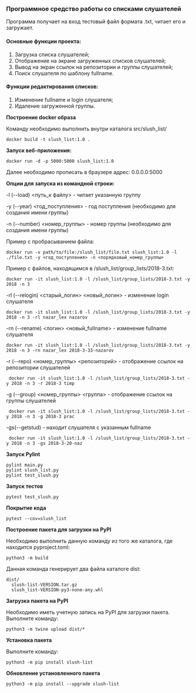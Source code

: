 ### Программное средство работы со списками слушателей

Программа получает на вход тестовый файл формата .txt, читает его и загружает.  

#### Основные функции проекта:

1. Загрузка списка слушателей;
2. Отображение на экране загруженных списков слушателей;
3. Вывод на экран ссылок на репозитории и группы слушателей;
4. Поиск слушателя по шаблону fullname.

#### Функции редактирования списков: 

1. Изменение fullname и login cлушателя; 
2. Идаление загруженной группы.

**Построение docker образа**

Команду необходимо выполнить внутри каталога src/slush_list/

```
docker build -t slush_list:1.0 .
```

**Запуск веб-приложения:**

```
docker run -d -p 5000:5000 slush_list:1.0
```

Далее необходимо прописать в браузере адрес: 0.0.0.0:5000

**Опции для запуска из командной строки:**
 
-l (--load) <путь_к файлу> - читает указанную группу 
 
-y (--year) <год_поступления> - год поступления (необходимо для создания имени группы) 

-n (--number) <номер_группы> - номер группы (необходимо для создания имени группы)

Пример с пробрасыванием файла: 

```
docker run -v path/to/file:/slush_list/file.txt slush_list:1.0 -l ./file.txt -y <год_поступления> -n <порядковый_номер_группы>
```

Пример с файлов, находящимся в /slush_list/group_lists/2018-3.txt:

```
docker run -it slush_list:1.0 -l /slush_list/group_lists/2018-3.txt -y 2018 -n 3
```

-rl (--relogin) <старый_логин> <новый_логин> - изменение login слушателя

```
docker run -it slush_list:1.0 -l /slush_list/group_lists/2018-3.txt -y 2018 -n 3 -rl nazar_lex nazarov
```

-rn (--rename) <логин> <новый_fullname> - изменение fullname слушателя

 ```
 docker run -it slush_list:1.0 -l /slush_list/group_lists/2018-3.txt -y 2018 -n 3 -rn nazar_lex 2018-3-33-nazarov
```

-r (--repo) <номер_группы> <репозиторий> - отображение ссылок на репозитории слушателей

```
 docker run -it slush_list:1.0 -l /slush_list/group_lists/2018-3.txt -y 2018 -n 3 -r 2018-3 timp
```

-g (--group) <номер_группы> <группа> - отображение ссылок на группы слушателей

```
 docker run -it slush_list:1.0 -l /slush_list/group_lists/2018-3.txt -y 2018 -n 3 -g 2018-3 prac
```

-gs(--getstud) <fullname> - находит слушателя с указанным fullname

```
 docker run -it slush_list:1.0 -l /slush_list/group_lists/2018-3.txt -y 2018 -n 3 -gs 2018-3-20-naz
```

**Запуск Pylint**

```
pylint main.py
pylint slush_list.py
pylint test_slush.py
 ```
 
**Запуск тестов**
```
pytest test_slush.py 
```

**Покрытие кода**
```
pytest --cov=slush_list
```

**Построение пакета для загрузки на PyPI** 

Необходимо выполнить данную команду из того же каталога, где находится pyproject.toml:

```
python3 -m build
```

Данная команда генерирует два файла каталоге dist:

```
dist/
  slush-list-VERSION.tar.gz
  slush_list-VERSION-py3-none-any.whl
```

**Загрузка пакета на PyPI** 

Необходимо иметь учетную запись на PyPI для загрузки пакета.  
Выполните команду:

```
python3 -m twine upload dist/*
```

**Установка пакета** 

Выполните команду:

```
python3 -m pip install slush-list
```

**Обновление установленного пакета**

```
python3 -m pip install --upgrade slush-list
```


